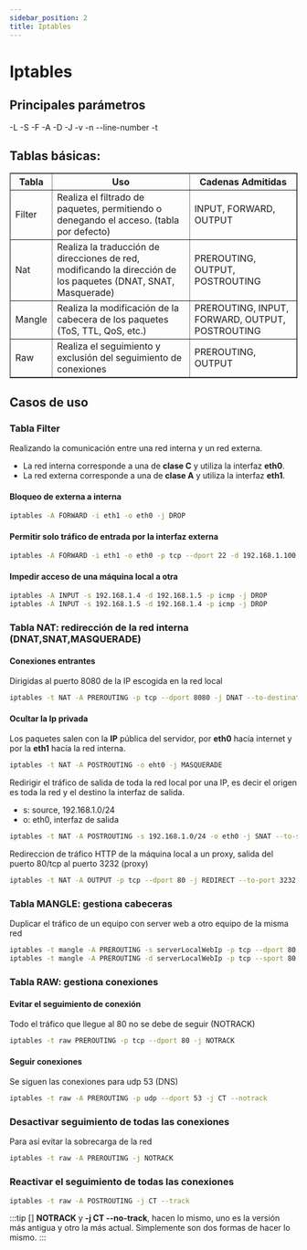```yaml
---
sidebar_position: 2
title: Iptables
---
```


# Iptables

## Principales parámetros
-L
-S
-F
-A
-D
-J
-v
-n
--line-number
-t 


## Tablas básicas:
<table border="1">
  <tr>
    <th>Tabla</th>
    <th>Uso</th>
    <th>Cadenas Admitidas</th>
  </tr>
  <tr>
    <td>Filter</td>
    <td>Realiza el filtrado de paquetes, permitiendo o denegando el acceso. (tabla por defecto)</td>
    <td>INPUT, FORWARD, OUTPUT</td>
  </tr>
  <tr>
    <td>Nat</td>
    <td>Realiza la traducción de direcciones de red, modificando la dirección de los paquetes (DNAT, SNAT, Masquerade)</td>
    <td>PREROUTING, OUTPUT, POSTROUTING</td>
  </tr>
  <tr>
    <td>Mangle</td>
    <td>Realiza la modificación de la cabecera de los paquetes (ToS, TTL, QoS, etc.)</td>
    <td>PREROUTING, INPUT, FORWARD, OUTPUT, POSTROUTING</td>
  </tr>
  <tr>
    <td>Raw</td>
    <td>Realiza el seguimiento y exclusión del seguimiento de conexiones</td>
    <td>PREROUTING, OUTPUT</td>
  </tr>
</table>

## Casos de uso
### Tabla Filter
Realizando la comunicación entre una red interna y un red externa.

- La red interna corresponde a una de **clase C** y utiliza la interfaz **eth0**.
- La red externa corresponde a una de **clase A** y utiliza la interfaz **eth1**.

#### Bloqueo de externa a interna
```bash
iptables -A FORWARD -i eth1 -o eth0 -j DROP 
```

#### Permitir solo tráfico de entrada por la interfaz externa
```bash
iptables -A FORWARD -i eth1 -o eth0 -p tcp --dport 22 -d 192.168.1.100 -j ACCEPT
```

#### Impedir acceso de una máquina local a otra
```bash
iptables -A INPUT -s 192.168.1.4 -d 192.168.1.5 -p icmp -j DROP
iptables -A INPUT -s 192.168.1.5 -d 192.168.1.4 -p icmp -j DROP
```

### Tabla NAT: redirección de la red interna (DNAT,SNAT,MASQUERADE)
#### Conexiones entrantes 
Dirigidas al puerto 8080 de la IP escogida en la red local
```bash
iptables -t NAT -A PREROUTING -p tcp --dport 8080 -j DNAT --to-destination IpLocal:80
```

#### Ocultar la Ip privada
Los paquetes salen con la **IP** pública del servidor, por **eth0** hacía internet y por la **eth1** hacía la red interna.
```bash
iptables -t NAT -A POSTROUTING -o eht0 -j MASQUERADE
```

Redirigir el tráfico de salida de toda la red local por una IP, es decir el origen es toda la red y el destino la interfaz de salida.

- s: source, 192.168.1.0/24 
- o: eth0, interfaz de salida

```bash
iptables -t NAT -A POSTROUTING -s 192.168.1.0/24 -o eth0 -j SNAT --to-source "IP de salida a internet (10.0.0.1)"
```

Redireccion de tráfico HTTP de la máquina local a un proxy, salida del puerto  80/tcp al puerto 3232 (proxy)
```bash
iptables -t NAT -A OUTPUT -p tcp --dport 80 -j REDIRECT --to-port 3232
```

### Tabla MANGLE: gestiona cabeceras 

Duplicar el tráfico de un equipo con server web a otro equipo de la misma red
```bash
iptables -t mangle -A PREROUTING -s serverLocalWebIp -p tcp --dport 80 -j TEE -gateway IPotroequipoRed
iptables -t mangle -A PREROUTING -d serverLocalWebIp -p tcp --sport 80 -j TEE -gateway IPotroequipoRed
```


### Tabla RAW: gestiona conexiones
#### Evitar el seguimiento de conexión
Todo el tráfico que llegue al 80 no se debe de seguir (NOTRACK)
```bash
iptables -t raw PREROUTING -p tcp --dport 80 -j NOTRACK 
```

#### Seguir conexiones
Se siguen las conexiones para udp 53 (DNS)
```bash
iptables -t raw -A PREROUTING -p udp --dport 53 -j CT --notrack
```

### Desactivar seguimiento de todas las conexiones
Para así evitar la sobrecarga de la red
```bash
iptables -t raw -A PREROUTING -j NOTRACK
```


### Reactivar el seguimiento  de todas las conexiones
```bash
iptables -t raw -A POSTROUTING -j CT --track
```
:::tip []
**NOTRACK** y **-j CT --no-track**, hacen lo mismo, uno es la versión más antigua y otro la más actual. Simplemente son dos formas de hacer lo mismo.
:::

